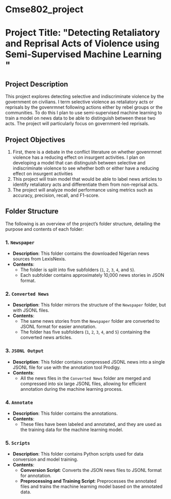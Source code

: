 # Cmse802_project


# Project Title: "Detecting Retaliatory and Reprisal Acts of Violence using Semi-Supervised Machine Learning "


## Project Description
This project explores detecting selective and indiscriminate violence by the government on civilians. I term selective violence as retaliatory acts or reprisals by the govenrmnet following actions either by rebel groups or the communities. To do this I plan to use semi-supervised machine learning to train a model on news data to be able to distinguish between these two acts. The project will particularly focus on government-led reprisals. 


## Project Objectives
1. First, there is a debate in the conflict literature on whether govenrmnet violence has a reducing effect on insurgent activities. I plan on developing a model that can distinguish between selective and indiscriminate violence to see whether both or either have a reducing effect on insurgent activities
2. This project will train model that would be able to label news articles to identify retaliatory acts and differentiate them from non-reprisal acts.
3. The project will analyze model performance using metrics such as accuracy, precision, recall, and F1-score.


## Folder Structure

The following is an overview of the project’s folder structure, detailing the purpose and contents of each folder:

### 1. `Newspaper`
- **Description**: This folder contains the downloaded Nigerian news sources from LexisNexis.
- **Contents**:
  - The folder is split into five subfolders (`1`, `2`, `3`, `4`, and `5`).
  - Each subfolder contains approximately 10,000 news stories in JSON format.

### 2. `Converted News`
- **Description**: This folder mirrors the structure of the `Newspaper` folder, but with JSONL files.
- **Contents**:
  - The same news stories from the `Newspaper` folder are converted to JSONL format for easier annotation.
  - The folder has five subfolders (`1`, `2`, `3`, `4`, and `5`) containing the converted news articles.

### 3. `JSONL Output`
- **Description**: This folder contains compressed JSONL news into a single JSONL file for use with the annotation tool Prodigy.
- **Contents**:
  - All the news files in the `Converted News` folder are merged and compressed into six large JSONL files, allowing for efficient annotation during the machine learning process.

### 4. `Annotate`
- **Description**: This folder contains the annotations.
- **Contents**:
  - These files have been labeled and annotated, and they are used as the training data for the machine learning model.

### 5. `Scripts`
- **Description**: This folder contains Python scripts used for data conversion and model training.
- **Contents**:
  - **Conversion Script**: Converts the JSON news files to JSONL format for annotation.
  - **Preprocessing and Training Script**: Preprocesses the annotated files and trains the machine learning model based on the annotated data.
